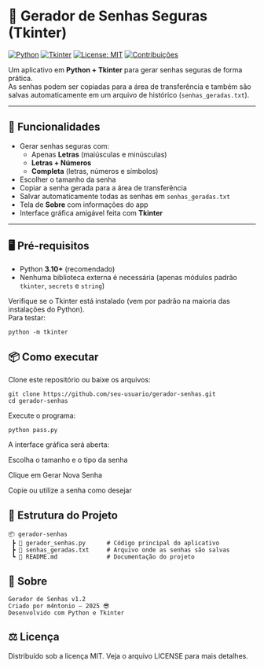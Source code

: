 # 🔐 Gerador de Senhas Seguras (Tkinter)

[![Python](https://img.shields.io/badge/Python-3.10+-blue.svg)](https://www.python.org/) 
[![Tkinter](https://img.shields.io/badge/GUI-Tkinter-green.svg)](https://docs.python.org/3/library/tkinter.html) 
[![License: MIT](https://img.shields.io/badge/License-MIT-yellow.svg)](LICENSE)
[![Contribuições](https://img.shields.io/badge/Contribuições-Bem--vindas-orange.svg)](https://github.com/m4ntonio/PassGenerator/issues)

Um aplicativo em **Python + Tkinter** para gerar senhas seguras de forma prática.  
As senhas podem ser copiadas para a área de transferência e também são salvas automaticamente em um arquivo de histórico (`senhas_geradas.txt`).

---

## 🚀 Funcionalidades
- Gerar senhas seguras com:
  - Apenas **Letras** (maiúsculas e minúsculas)
  - **Letras + Números**
  - **Completa** (letras, números e símbolos)
- Escolher o tamanho da senha
- Copiar a senha gerada para a área de transferência
- Salvar automaticamente todas as senhas em `senhas_geradas.txt`
- Tela de **Sobre** com informações do app
- Interface gráfica amigável feita com **Tkinter**

---

## 🖥️ Pré-requisitos

- Python **3.10+** (recomendado)
- Nenhuma biblioteca externa é necessária (apenas módulos padrão `tkinter`, `secrets` e `string`)

Verifique se o Tkinter está instalado (vem por padrão na maioria das instalações do Python).  
Para testar:

```
python -m tkinter
```

## 📦 Como executar

Clone este repositório ou baixe os arquivos:

```
git clone https://github.com/seu-usuario/gerador-senhas.git
cd gerador-senhas
```

Execute o programa:

```
python pass.py
```

A interface gráfica será aberta:

Escolha o tamanho e o tipo da senha

Clique em Gerar Nova Senha

Copie ou utilize a senha como desejar


## 📂 Estrutura do Projeto

```
📦 gerador-senhas
 ┣ 📜 gerador_senhas.py      # Código principal do aplicativo
 ┣ 📜 senhas_geradas.txt     # Arquivo onde as senhas são salvas
 ┗ 📜 README.md              # Documentação do projeto
```

## 📖 Sobre

```
Gerador de Senhas v1.2
Criado por m4ntonio – 2025 😎
Desenvolvido com Python e Tkinter
```

## ⚖️ Licença

Distribuído sob a licença MIT. Veja o arquivo LICENSE para mais detalhes.
